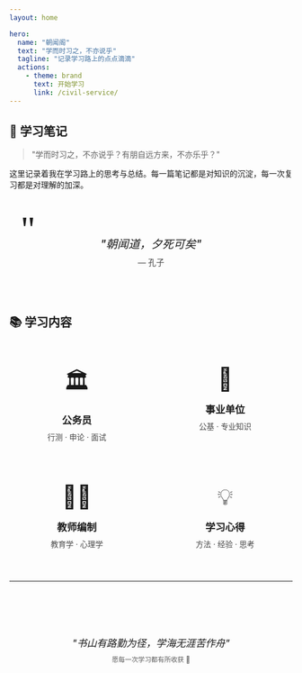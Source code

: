 ```yaml
---
layout: home

hero:
  name: "朝闻阁"
  text: "学而时习之，不亦说乎"
  tagline: "记录学习路上的点点滴滴"
  actions:
    - theme: brand
      text: 开始学习
      link: /civil-service/
---
```


## 📖 学习笔记

> "学而时习之，不亦说乎？有朋自远方来，不亦乐乎？"

这里记录着我在学习路上的思考与总结。每一篇笔记都是对知识的沉淀，每一次复习都是对理解的加深。

<div class="quote-container">
  <div class="quote-item">
    <div class="quote-text">"朝闻道，夕死可矣"</div>
    <div class="quote-author">— 孔子</div>
  </div>
</div>

## 📚 学习内容

<div class="study-grid">
  <a href="/civil-service/" class="study-card">
    <div class="study-emoji">🏛️</div>
    <div class="study-title">公务员</div>
    <div class="study-desc">行测 · 申论 · 面试</div>
  </a>
  <a href="/public-institution/" class="study-card">
    <div class="study-emoji">🏢</div>
    <div class="study-title">事业单位</div>
    <div class="study-desc">公基 · 专业知识</div>
  </a>
  <a href="/teacher/" class="study-card">
    <div class="study-emoji">👨‍🏫</div>
    <div class="study-title">教师编制</div>
    <div class="study-desc">教育学 · 心理学</div>
  </a>
  <a href="/guide/" class="study-card">
    <div class="study-emoji">💡</div>
    <div class="study-title">学习心得</div>
    <div class="study-desc">方法 · 经验 · 思考</div>
  </a>
</div>

---

<div class="footer-quote">
  <p>"书山有路勤为径，学海无涯苦作舟"</p>
  <small>愿每一次学习都有所收获 🌱</small>
</div>

<style>
/* 引用容器 */
.quote-container {
  margin: 3rem 0;
  text-align: center;
}

.quote-item {
  max-width: 600px;
  margin: 0 auto;
  padding: 2rem;
  background: linear-gradient(135deg,
    rgba(var(--vp-c-brand-rgb), 0.05) 0%,
    rgba(var(--vp-c-brand-rgb), 0.02) 100%);
  border-radius: 16px;
  border: 1px solid rgba(var(--vp-c-brand-rgb), 0.1);
  position: relative;
  overflow: hidden;
}

.quote-item::before {
  content: '"';
  position: absolute;
  top: -10px;
  left: 20px;
  font-size: 4rem;
  color: rgba(var(--vp-c-brand-rgb), 0.2);
  font-family: serif;
  line-height: 1;
}

.quote-text {
  font-size: 1.25rem;
  font-weight: 500;
  color: var(--vp-c-text-1);
  margin-bottom: 0.5rem;
  font-style: italic;
}

.quote-author {
  font-size: 0.9rem;
  color: var(--vp-c-text-2);
  opacity: 0.8;
}

/* 学习网格 */
.study-grid {
  display: grid;
  grid-template-columns: repeat(auto-fit, minmax(200px, 1fr));
  gap: 1.5rem;
  margin: 2rem 0;
}

.study-card {
  background: var(--vp-c-bg-soft);
  border: 1px solid var(--vp-c-divider);
  border-radius: 12px;
  padding: 1.5rem;
  text-align: center;
  text-decoration: none;
  color: inherit;
  transition: all 0.3s ease;
  position: relative;
  overflow: hidden;
}

.study-card::before {
  content: '';
  position: absolute;
  top: 0;
  left: 0;
  right: 0;
  height: 3px;
  background: linear-gradient(90deg,
    var(--vp-c-brand) 0%,
    rgba(var(--vp-c-brand-rgb), 0.5) 100%);
  transform: scaleX(0);
  transition: transform 0.3s ease;
}

.study-card:hover::before {
  transform: scaleX(1);
}

.study-card:hover {
  transform: translateY(-2px);
  box-shadow: 0 8px 25px rgba(0, 0, 0, 0.1);
  border-color: rgba(var(--vp-c-brand-rgb), 0.3);
}

.study-emoji {
  font-size: 2.5rem;
  margin-bottom: 1rem;
  display: block;
}

.study-title {
  font-size: 1.1rem;
  font-weight: 600;
  color: var(--vp-c-text-1);
  margin-bottom: 0.5rem;
}

.study-desc {
  font-size: 0.85rem;
  color: var(--vp-c-text-2);
  opacity: 0.8;
}

/* 底部引用 */
.footer-quote {
  text-align: center;
  margin: 4rem 0 2rem;
  padding: 2rem;
  background: linear-gradient(135deg,
    rgba(var(--vp-c-brand-rgb), 0.03) 0%,
    rgba(var(--vp-c-brand-rgb), 0.01) 100%);
  border-radius: 12px;
  border: 1px solid rgba(var(--vp-c-divider-rgb), 0.5);
}

.footer-quote p {
  font-size: 1.1rem;
  color: var(--vp-c-text-1);
  margin: 0 0 0.5rem 0;
  font-style: italic;
}

.footer-quote small {
  color: var(--vp-c-text-2);
  opacity: 0.7;
}

/* 响应式设计 */
@media (max-width: 768px) {
  .study-grid {
    grid-template-columns: 1fr;
    gap: 1rem;
  }

  .quote-item {
    padding: 1.5rem;
    margin: 0 1rem;
  }

  .quote-text {
    font-size: 1.1rem;
  }

  .study-emoji {
    font-size: 2rem;
  }

  .footer-quote {
    margin: 3rem 0 1rem;
    padding: 1.5rem;
  }
}

@media (max-width: 480px) {
  .study-grid {
    grid-template-columns: 1fr;
  }

  .study-card {
    padding: 1.25rem;
  }

  .quote-item::before {
    font-size: 3rem;
    top: -5px;
    left: 15px;
  }
}

/* 减少动画偏好支持 */
@media (prefers-reduced-motion: reduce) {
  .study-card,
  .quote-item {
    transition: none !important;
  }

  .study-card:hover {
    transform: none !important;
  }

  .study-card::before {
    transition: none !important;
  }
}
</style>